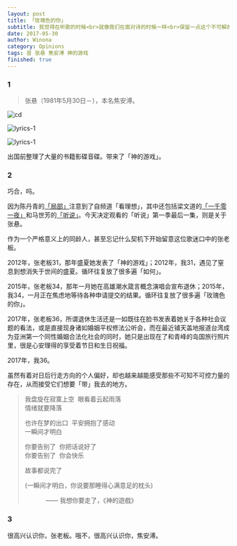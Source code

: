 ```yaml
---
layout: post
title: 「玫瑰色的你」
subtitle: 我觉得在听歌的时候<br>就像我们在面对诗的时候一样<br>保留一点这个不可解的部分<br>那个在核心闪烁着微光的<br>那个谜一样的东西<br>有的时候<br>它才是一首歌最迷人的部分<br><br>&nbsp;&nbsp;&nbsp;&nbsp;&nbsp;&nbsp;&nbsp;&nbsp;&nbsp;&nbsp;&nbsp;&nbsp;—— 马世芳 听说 第十六期 再见张悬
date: 2017-05-30
author: Winona
category: Opinions
tags: 音 张悬 焦安溥 神的游戏
finished: true
---
```


### 1

> 张悬（1981年5月30日－），本名焦安溥。

![cd](https://refwd.github.io/ReFwd/img/20170530/P1070220.JPG)

![lyrics-1](https://refwd.github.io/ReFwd/img/20170530/P1070222.JPG)

![lyrics-1](https://refwd.github.io/ReFwd/img/20170530/P1070245.JPG)

出国前整理了大量的书籍影碟音碟。带来了「神的游戏」。


### 2

巧合，吗。

因为陈丹青的[「局部」](https://www.youtube.com/playlist?list=PLATwx1z00Hsdlj0vzwcflJewDR9LuQaTW)注意到了自频道「看理想」，其中还包括梁文道的[「一千零一夜」](https://www.youtube.com/playlist?list=PLATwx1z00HsdanKZcTMQEc-n_Bhu_aZ76)和马世芳的[「听说」](http://v.youku.com/v_show/id_XMTM0ODc0NzQyNA==.html?from=s1.8-3-1.1&spm=a2h0k.8191407.0.0)。今天决定观看的「听说」第一季最后一集，则是关于张悬。

作为一个严格意义上的同龄人，甚至忘记什么契机下开始留意这位歌迷口中的张老板。

2012年，张老板31，那年盛夏她发表了「神的游戏」；2012年，我31，遇见了窒息到想消失于世间的盛夏。循环往复放了很多遍「如何」。

2015年，张老板34，那年一月她在高雄潮水箴言概念演唱会宣布退休；2015年，我34，一月正在焦虑地等待各种申请提交的结果。循环往复放了很多遍「玫瑰色的你」。

2017年，张老板36，所谓退休生活还是一如既往在脸书发表着她关于各种社会议题的看法，或是直接现身诸如婚姻平权修法公听会，而在最近铺天盖地报道台湾成为亚洲第一个同性婚姻合法化社会的同时，她只是出现在了和青峰的岛国旅行照片里，很是心安理得的享受着节日和生日祝福。

2017年，我36。

虽然有着对日后行走方向的个人偏好，却也越来越能感受那些不可知不可控力量的存在，从而接受它们想要「带」我去的地方。

> 我盘旋在寂寞上空&nbsp;&nbsp;眼看着云起雨落<br>
> 情绪就要降落
>
> 也许在梦的出口&nbsp;&nbsp;平安拥抱了感动<br>
> 一瞬间才明白
>
> 你要告别了&nbsp;&nbsp;你把话说好了<br>
> 你要告别了&nbsp;&nbsp;你会快乐
>
> 故事都说完了
>
> (一瞬间才明白，你说要那睡得心满意足的枕头)
>
> &nbsp;&nbsp;&nbsp;&nbsp;&nbsp;&nbsp;&nbsp;&nbsp;&nbsp;&nbsp;&nbsp;&nbsp;—— 我想你要走了，《神的遊戲》


### 3

很高兴认识你，张老板。哦不，很高兴认识你，焦安溥。
